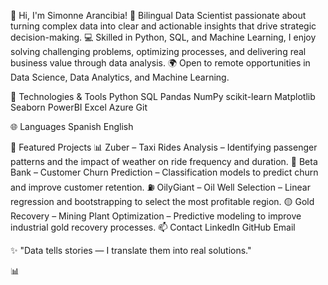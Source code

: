 👋 Hi, I'm Simonne Arancibia!
🎯 Bilingual Data Scientist passionate about turning complex data into clear and actionable insights that drive strategic decision-making.
💻 Skilled in Python, SQL, and Machine Learning, I enjoy solving challenging problems, optimizing processes, and delivering real business value through data analysis.
🌍 Open to remote opportunities in Data Science, Data Analytics, and Machine Learning.

🚀 Technologies & Tools
Python SQL Pandas NumPy scikit-learn Matplotlib Seaborn PowerBI Excel Azure Git

🌐 Languages
Spanish English

📌 Featured Projects
📊 Zuber – Taxi Rides Analysis – Identifying passenger patterns and the impact of weather on ride frequency and duration.
🏦 Beta Bank – Customer Churn Prediction – Classification models to predict churn and improve customer retention.
⛽ OilyGiant – Oil Well Selection – Linear regression and bootstrapping to select the most profitable region.
🟡 Gold Recovery – Mining Plant Optimization – Predictive modeling to improve industrial gold recovery processes.
📫 Contact
LinkedIn
GitHub
Email

✨ "Data tells stories — I translate them into real solutions."

📊
